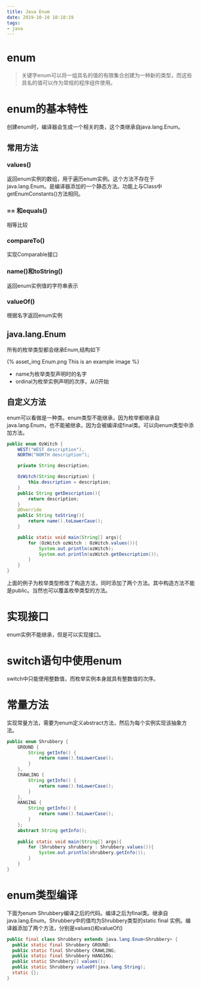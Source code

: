 ```yaml
---
title: Java Enum
date: 2019-10-10 18:18:19
tags: 
- java
---
```

# enum

> 关键字enum可以将一组具名的值的有限集合创建为一种新的类型，而这些具名的值可以作为常规的程序组件使用。

# enum的基本特性
创建enum时，编译器会生成一个相关的类，这个类继承自java.lang.Enum。

## 常用方法
### values()
返回enum实例的数组，用于遍历enum实例。这个方法不存在于java.lang.Enum。是编译器添加的一个静态方法。功能上与Class中getEnumConstants()方法相同。
### == 和equals()
相等比较
### compareTo()
实现Comparable接口
### name()和toString()
返回enum实例值的字符串表示
### valueOf()
根据名字返回enum实例

## java.lang.Enum
所有的枚举类型都会继承Enum,结构如下

{% asset_img Enum.png This is an example image %}


- name为枚举类型声明时的名字
- ordinal为枚举实例声明的次序，从0开始

## 自定义方法
enum可以看做是一种类。enum类型不能继承，因为枚举都继承自java.lang.Enum，也不能被继承，因为会被编译成final类。可以向enum类型中添加方法。

```java
public enum OzWitch {
    WEST("WEST description"),
    NORTH("NORTH description");

    private String description;

    OzWitch(String description) {
        this.description = description;
    }
    public String getDescription(){
        return description;
    }
    @Override
    public String toString(){
        return name().toLowerCase();
    }

    public static void main(String[] args){
        for (OzWitch ozWitch : OzWitch.values()){
            System.out.println(ozWitch);
            System.out.println(ozWitch.getDescription());
        }
    }
}
```
上面的例子为枚举类型修改了构造方法，同时添加了两个方法。其中构造方法不能是public。当然也可以覆盖枚举类型的方法。

# 实现接口
enum实例不能继承，但是可以实现接口。
# switch语句中使用enum
switch中只能使用整数值，而枚举实例本身就具有整数值的次序。

# 常量方法
实现常量方法，需要为enum定义abstract方法，然后为每个实例实现该抽象方法。

```java
public enum Shrubbery {
    GROUND {
        String getInfo() {
            return name().toLowerCase();
        }
    },
    CRAWLING {
        String getInfo() {
            return name().toLowerCase();
        }
    },
    HANGING {
        String getInfo() {
            return name().toLowerCase();
        }
    };
    abstract String getInfo();
    
    public static void main(String[] args){
        for (Shrubbery shrubbery : Shrubbery.values()){
            System.out.println(shrubbery.getInfo());
        }
    }
}
```
# enum类型编译
下面为enum Shrubbery编译之后的代码。编译之后为final类。继承自java.lang.Enum。Shrubbery中的值均为Shrubbery类型的static final 实例。编译器添加了两个方法，分别是values()和valueOf()

```java
public final class Shrubbery extends java.lang.Enum<Shrubbery> {
  public static final Shrubbery GROUND;
  public static final Shrubbery CRAWLING;
  public static final Shrubbery HANGING;
  public static Shrubbery[] values();
  public static Shrubbery valueOf(java.lang.String);
  static {};
}

```




